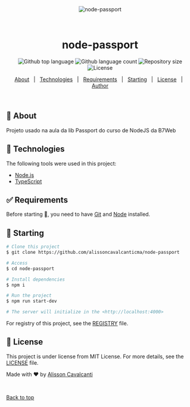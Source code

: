 <div align="center" id="top"> 
  <img src="./.github/app.gif" alt="node-passport" />

  &#xa0;
</div>

<h1 align="center">node-passport</h1>

<p align="center">
  <img alt="Github top language" src="https://img.shields.io/github/languages/top/alissoncavalcanticma/node-passport?color=56BEB8">

  <img alt="Github language count" src="https://img.shields.io/github/languages/count/alissoncavalcanticma/node-passport?color=56BEB8">

  <img alt="Repository size" src="https://img.shields.io/github/repo-size/alissoncavalcanticma/node-passport?color=56BEB8">

  <img alt="License" src="https://img.shields.io/github/license/alissoncavalcanticma/node-passport?color=56BEB8">

</p>

<p align="center">
  <a href="#dart-about">About</a> &#xa0; | &#xa0; 
  <a href="#rocket-technologies">Technologies</a> &#xa0; | &#xa0;
  <a href="#white_check_mark-requirements">Requirements</a> &#xa0; | &#xa0;
  <a href="#checkered_flag-starting">Starting</a> &#xa0; | &#xa0;
  <a href="#memo-license">License</a> &#xa0; | &#xa0;
  <a href="https://github.com/alissoncavalcanticma" target="_blank">Author</a>
</p>

<br>

## :dart: About ##

Projeto usado na aula da lib Passport do curso de NodeJS da B7Web

## :rocket: Technologies ##

The following tools were used in this project:

- [Node.js](https://nodejs.org/en/)
- [TypeScript](https://www.typescriptlang.org/)

## :white_check_mark: Requirements ##

Before starting :checkered_flag:, you need to have [Git](https://git-scm.com) and [Node](https://nodejs.org/en/) installed.

## :checkered_flag: Starting ##

```bash
# Clone this project
$ git clone https://github.com/alissoncavalcanticma/node-passport

# Access
$ cd node-passport

# Install dependencies
$ npm i

# Run the project
$ npm run start-dev

# The server will initialize in the <http://localhost:4000>
```
For registry of this project, see the [REGISTRY](registry.md) file.

## :memo: License ##

This project is under license from MIT License. For more details, see the [LICENSE](LICENSE.md) file.


Made with :heart: by <a href="https://github.com/alissoncavalcanticma" target="_blank">Alisson Cavalcanti</a>

&#xa0;

<a href="#top">Back to top</a>
